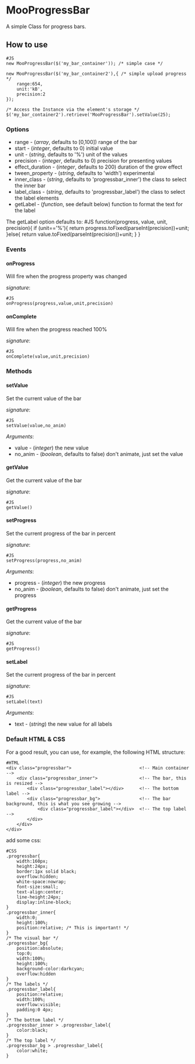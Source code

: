 MooProgressBar
==============

A simple Class for progress bars.

How to use
----------


    #JS
    new MooProgressBar($('my_bar_container')); /* simple case */

    new MooProgressBar($('my_bar_container2'),{ /* simple upload progress */
        range:654,
        unit:'kB',
        precision:2
    });

    /* Access the Instance via the element's storage */
    $('my_bar_container2').retrieve('MooProgressBar').setValue(25);



### Options

- range - (*array*, defaults to [0,100]) range of the bar
- start - (*integer*, defaults to 0)  initial value
- unit - (*string*, defaults to '%')  unit of the values
- precision - (*integer*, defaults to 0)  precision for presenting values
- effect_duration - (*integer*, defaults to 200)  duration of the grow effect
- tween_property - (*string*, defaults to 'width')  experimental
- inner_class - (*string*, defaults to 'progressbar_inner')  the class to select the inner bar
- label_class - (*string*, defaults to 'progressbar_label')  the class to select the label elements
- getLabel - (*function*, see default below) function to format the text for the label

The getLabel option defaults to:
    #JS
    function(progress, value, unit, precision){
        if (unit=='%'){
            return progress.toFixed(parseInt(precision))+unit;
        }else{
            return value.toFixed(parseInt(precision))+unit;
        }
    }



### Events

#### onProgress

Will fire when the progress property was changed

*signature*:

    #JS
    onProgress(progress,value,unit,precision)


#### onComplete

Will fire when the progress reached 100%

*signature*:

    #JS
    onComplete(value,unit,precision)




### Methods

#### setValue

Set the current value of the bar

*signature*:

    #JS
    setValue(value,no_anim)

*Arguments*:
- value - (*integer*) the new value
- no_anim - (*boolean*, defaults to false) don't animate, just set the value

#### getValue

Get the current value of the bar

*signature*:

    #JS
    getValue()

#### setProgress

Set the current progress of the bar in percent

*signature*:

    #JS
    setProgress(progress,no_anim)

*Arguments*:
- progress - (*integer*) the new progress
- no_anim - (*boolean*, defaults to false) don't animate, just set the progress


#### getProgress
Get the current value of the bar

*signature*:

    #JS
    getProgress()

#### setLabel

Set the current progress of the bar in percent

*signature*:

    #JS
    setLabel(text)

*Arguments*:
- text - (*string*) the new value for all labels




### Default HTML & CSS

For a good result, you can use, for example, the following HTML structure:

    #HTML
    <div class="progressbar">                          <!-- Main container -->
        <div class="progressbar_inner">                <!-- The bar, this is resized -->
            <div class="progressbar_label"></div>      <!-- The bottom label -->
            <div class="progressbar_bg">               <!-- The bar background, this is what you see growing -->
                <div class="progressbar_label"></div>  <!-- The top label -->
            </div>
        </div>
    </div>

add some css:

    #CSS
    .progressbar{
        width:160px;
        height:24px;
        border:1px solid black;
        overflow:hidden;
        white-space:nowrap;
        font-size:small;
        text-align:center;
        line-height:24px;
        display:inline-block;
    }
    .progressbar_inner{
        width:0;
        height:100%;
        position:relative; /* This is important! */
    }
    /* The visual bar */
    .progressbar_bg{
        position:absolute;
        top:0;
        width:100%;
        height:100%;
        background-color:darkcyan;
        overflow:hidden
    }
    /* The labels */
    .progressbar_label{
        position:relative;
        width:100%;
        overflow:visible;
        padding:0 4px;
    }
    /* The bottom label */
    .progressbar_inner > .progressbar_label{
        color:black;
    }
    /* The top label */
    .progressbar_bg > .progressbar_label{
        color:white;
    }
